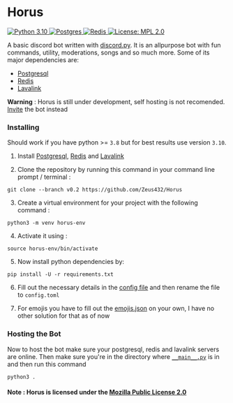 # Horus

<a href="https://www.python.org/downloads/">
    <img src="https://img.shields.io/badge/Python-14354C?style=for-the-badge&logo=python&logoColor=yellow" alt="Python 3.10">
  </a>
  <a href="https://www.postgresql.org/">
     <img src="https://img.shields.io/badge/postgres-%23316192.svg?style=for-the-badge&logo=postgresql&logoColor=white" alt="Postgres">
  </a>
  <a href="https://redis.io">
     <img src="https://img.shields.io/badge/redis-%23DD0031.svg?style=for-the-badge&logo=redis&logoColor=white" alt="Redis">
  </a>
  <a href="https://opensource.org/licenses/MPL-2.0">
     <img src="https://img.shields.io/badge/License-MPL_2.0-brightgreen?style=for-the-badge&logo=appveyor.svg" alt="License: MPL 2.0">
  </a>

A basic discord bot written with [discord.py](https://github.com/Rapptz/discord.py). It is an allpurpose bot with fun commands, utility, moderations, songs and so much more. Some of its major dependencies are:
- [Postgresql](https://www.postgresql.org)
- [Redis](https://redis.io)
- [Lavalink](https://github.com/freyacodes/Lavalink)

**Warning** : Horus is still under development, self hosting is not recomended. [Invite](https://discord.com/api/oauth2/authorize?client_id=858335663571992618&permissions=67420289&scope=bot+applications.commands) the bot instead

### Installing
Should work if you have python >= `3.8` but for best results use version `3.10`.
1. Install [Postgresql](https://www.postgresql.org/download/), [Redis](https://redis.io/download/) and [Lavalink](https://github.com/freyacodes/Lavalink/releases/tag/3.4)

2. Clone the repository by running this command in your command line prompt / terminal :
```
git clone --branch v0.2 https://github.com/Zeus432/Horus
```

3. Create a virtual environment for your project with the following command :
```
python3 -m venv horus-env
```

4. Activate it using :
```
source horus-env/bin/activate
```

5. Now install python dependencies by:
```
pip install -U -r requirements.txt
```

6. Fill out the necessary details in the [config file](Core/config-sample.toml) and then rename the file to `config.toml`

7. For emojis you have to fill out the [emojis.json](Core/Assets/emojis.json) on your own, I have no other solution for that as of now

### Hosting the Bot
Now to host the bot make sure your postgresql, redis and lavalink servers are online.
Then make sure you're in the directory where [`__main__.py`](__main__.py) is in and then run this command
```
python3 .
```

#### **Note** : Horus is licensed under the [Mozilla Public License 2.0](LICENSE)